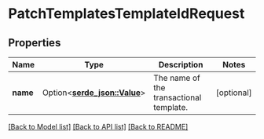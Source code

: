 # PatchTemplatesTemplateIdRequest

## Properties

Name | Type | Description | Notes
------------ | ------------- | ------------- | -------------
**name** | Option<[**serde_json::Value**](.md)> | The name of the transactional template. | [optional]

[[Back to Model list]](../README.md#documentation-for-models) [[Back to API list]](../README.md#documentation-for-api-endpoints) [[Back to README]](../README.md)



